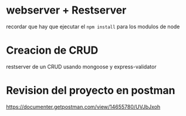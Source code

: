 # webserver + Restserver

recordar que hay que ejecutar el ``npm install`` para los modulos de node

# Creacion de CRUD

restserver de un CRUD usando mongoose y express-validator

# Revision del proyecto en postman


https://documenter.getpostman.com/view/14655780/UVJbJxoh